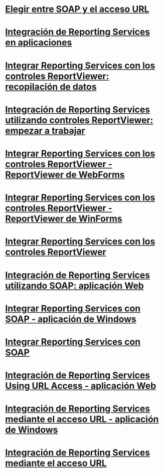 # [Elegir entre SOAP y el acceso URL](choosing-between-url-access-and-soap.md)
# [Integración de Reporting Services en aplicaciones](integrating-reporting-services-into-applications.md)
# [Integrar Reporting Services con los controles ReportViewer: recopilación de datos](integrating-reporting-services-using-reportviewer-controls-data-collection.md)
# [Integración de Reporting Services utilizando controles ReportViewer: empezar a trabajar](integrating-reporting-services-using-reportviewer-controls-get-started.md)
# [Integrar Reporting Services con los controles ReportViewer - ReportViewer de WebForms](using-the-webforms-reportviewer-control.md)
# [Integrar Reporting Services con los controles ReportViewer - ReportViewer de WinForms](using-the-winforms-reportviewer-control.md)
# [Integrar Reporting Services con los controles ReportViewer](integrating-reporting-services-using-reportviewer-controls.md)
# [Integración de Reporting Services utilizando SOAP: aplicación Web](integrating-reporting-services-using-soap-web-application.md)
# [Integrar Reporting Services con SOAP - aplicación de Windows](integrating-reporting-services-using-soap-windows-application.md)
# [Integrar Reporting Services con SOAP](integrating-reporting-services-using-soap.md)
# [Integración de Reporting Services Using URL Access - aplicación Web](integrating-reporting-services-using-url-access-web-application.md)
# [Integración de Reporting Services mediante el acceso URL - aplicación de Windows](integrating-reporting-services-using-url-access-windows-application.md)
# [Integración de Reporting Services mediante el acceso URL](integrating-reporting-services-using-url-access.md)
